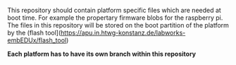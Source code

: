 This repository should contain platform specific files which are needed at boot time. For example the propertary firmware blobs for the raspberry pi. The files in this repository will be stored on the boot partition of the platform by the (flash tool](https://apu.in.htwg-konstanz.de/labworks-embEDUx/flash_tool)

**Each platform has to have its own branch within this repository**



